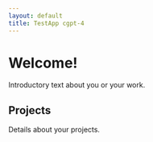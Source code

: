 ```yaml
---
layout: default
title: TestApp cgpt-4
---
```


# Welcome!
Introductory text about you or your work.

## Projects
Details about your projects.

